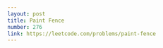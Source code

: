 ```yaml
---
layout: post
title: Paint Fence
number: 276
link: https://leetcode.com/problems/paint-fence
---
```

